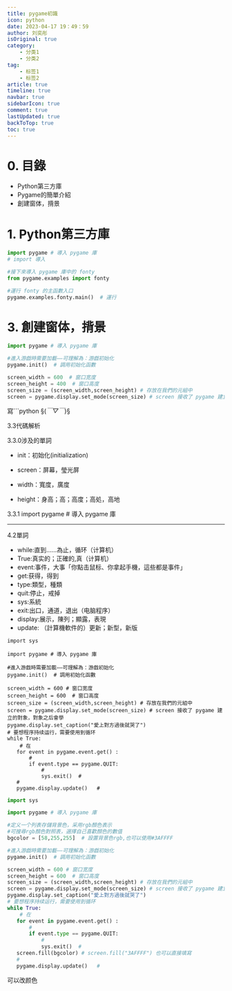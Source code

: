 ```yaml
---
title: pygame初識
icon: python
date: 2023-04-17 19：49：59
author: 刘奕彤
isOriginal: true
category: 
    - 分类1
    - 分类2
tag:
    - 标签1
    - 标签2
article: true
timeline: true
navbar: true
sidebarIcon: true
comment: true
lastUpdated: true
backToTop: true
toc: true
---
```


# 0. 目錄

- Python第三方庫
- Pygame的簡單介紹
- 創建窗体，揹景

# 1. Python第三方庫

```python
import pygame # 導入 pygame 庫
# import 導入

#接下來導入 pygame 庫中的 fonty
from pygame.examples import fonty

#運行 fonty 的主函數入口
pygame.examples.fonty.main()  # 運行
```

# 3. 創建窗体，揹景

```py
import pygame # 導入 pygame 庫

#進入游戯時需要加載——可理解為：游戯初始化
pygame.init()  # 調用初始化函數

screen_width = 600  # 窗口宽度
screen_height = 400  # 窗口高度
screen_size = (screen_width,screen_height) # 存放在我們的元組中
screen = pygame.display.set_mode(screen_size) # screen 接收了 pygame 建立的對象，對象之后會學到
```

寫```python   §(*￣▽￣*)§

3.3代碼解析

3.3.0涉及的單詞

- init：初始化(initialization)

- screen：屏幕，瑩光屏
-  width：寬度，廣度
- height：身高；高；高度；高処，高地

3.3.1 import pygame # 導入 pygame 庫

---

4.2單詞

- while:直到……為止，循环（计算机）
- True:真实的；正確的,真（计算机）
- event:事件，大事「你點击鼠标、你拿起手機，這些都是事件」
- get:获得，得到
- type:類型，種類
- quit:停止，戒掉
- sys:系統
- exit:出口，通道，退出（电脑程序）
- display:展示，陳列；顯露，表現
- update: （計算機軟件的）更新；新型，新版

~~~pygame
import sys

import pygame # 導入 pygame 庫

#進入游戯時需要加載——可理解為：游戯初始化
pygame.init()  # 調用初始化函數

screen_width = 600 # 窗口宽度
screen_height = 600  # 窗口高度
screen_size = (screen_width,screen_height) # 存放在我們的元組中
screen = pygame.display.set_mode(screen_size) # screen 接收了 pygame 建立的對象，對象之后會學
pygame.display.set_caption("愛上對方過後就哭了")
# 要想程序持续运行，需要使用到循环
while True:
    # 在
   for event in pygame.event.get() :
       #
       if event.type == pygame.QUIT:
           #
           sys.exit()  #
   #
   pygame.display.update()   #

~~~

~~~python
import sys

import pygame # 導入 pygame 庫

#定义一个列表存儲背景色，采用rgb顏色表示
#可搜尋rgb顏色對照表，選擇自己喜歡顏色的數值
bgcolor = [58,255,255]  # 設置背景色rgb,也可以使用#3AFFFF

#進入游戯時需要加載——可理解為：游戯初始化
pygame.init()  # 調用初始化函數

screen_width = 600 # 窗口宽度
screen_height = 600  # 窗口高度
screen_size = (screen_width,screen_height) # 存放在我們的元組中
screen = pygame.display.set_mode(screen_size) # screen 接收了 pygame 建立的對象，對象之后會學
pygame.display.set_caption("愛上對方過後就哭了")
# 要想程序持续运行，需要使用到循环
while True:
    # 在
   for event in pygame.event.get() :
       #
       if event.type == pygame.QUIT:
           #
           sys.exit()  #
   screen.fill(bgcolor) # screen.fill("3AFFFF") 也可以直接填寫
   #
   pygame.display.update()   #

~~~

可以改颜色

























































